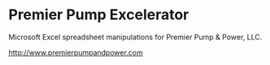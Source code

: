 # Premier Pump Excelerator

Microsoft Excel spreadsheet manipulations for Premier Pump & Power, LLC.

http://www.premierpumpandpower.com
